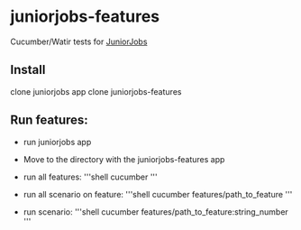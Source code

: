 # juniorjobs-features
Cucumber/Watir tests for [JuniorJobs](https://github.com/howtohireme/juniorjobs.ru)
## Install
clone juniorjobs app
clone juniorjobs-features

## Run features:
- run juniorjobs app
- Move to the directory with the juniorjobs-features app

- run all features:
'''shell
cucumber
'''
- run all scenario on feature:
'''shell
cucumber features/path_to_feature
'''
- run scenario:
'''shell
cucumber features/path_to_feature:string_number
'''
